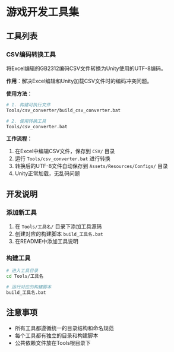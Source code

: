 # 游戏开发工具集

## 工具列表

### CSV编码转换工具
将Excel编辑的GB2312编码CSV文件转换为Unity使用的UTF-8编码。

**作用**：解决Excel编辑和Unity加载CSV文件时的编码冲突问题。

**使用方法**：
```bash
# 1. 构建可执行文件
Tools/csv_converter/build_csv_converter.bat

# 2. 使用转换工具
Tools/csv_converter.bat
```

**工作流程**：
1. 在Excel中编辑CSV文件，保存到 `CSV/` 目录
2. 运行 `Tools/csv_converter.bat` 进行转换
3. 转换后的UTF-8文件自动保存到 `Assets/Resources/Configs/` 目录
4. Unity正常加载，无乱码问题

## 开发说明

### 添加新工具
1. 在 `Tools/工具名/` 目录下添加工具源码
2. 创建对应的构建脚本 `build_工具名.bat`
3. 在README中添加工具说明

### 构建工具
```bash
# 进入工具目录
cd Tools/工具名

# 运行对应的构建脚本
build_工具名.bat
```

## 注意事项
- 所有工具都遵循统一的目录结构和命名规范
- 每个工具都有独立的目录和构建脚本
- 公共依赖文件放在Tools根目录下 